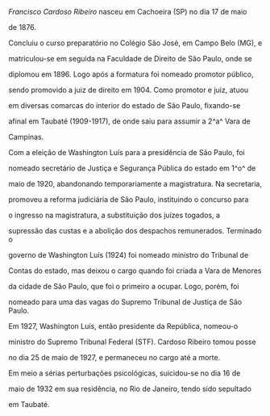

*Francisco Cardoso Ribeiro* nasceu em Cachoeira (SP) no dia 17 de maio

de 1876.



Concluiu o curso preparatório no Colégio São José, em Campo Belo (MG), e

matriculou-se em seguida na Faculdade de Direito de São Paulo, onde se

diplomou em 1896. Logo após a formatura foi nomeado promotor público,

sendo promovido a juiz de direito em 1904. Como promotor e juiz, atuou

em diversas comarcas do interior do estado de São Paulo, fixando-se

afinal em Taubaté (1909-1917), de onde saiu para assumir a 2^a^ Vara de

Campinas.



Com a eleição de Washington Luís para a presidência de São Paulo, foi

nomeado secretário de Justiça e Segurança Pública do estado em 1^o^ de

maio de 1920, abandonando temporariamente a magistratura. Na secretaria,

promoveu a reforma judiciária de São Paulo, instituindo o concurso para

o ingresso na magistratura, a substituição dos juízes togados, a

supressão das custas e a abolição dos despachos remunerados. Terminado o

governo de Washington Luís (1924) foi nomeado ministro do Tribunal de

Contas do estado, mas deixou o cargo quando foi criada a Vara de Menores

da cidade de São Paulo, que foi o primeiro a ocupar. Logo, porém, foi

nomeado para uma das vagas do Supremo Tribunal de Justiça de São Paulo.



Em 1927, Washington Luís, então presidente da República, nomeou-o

ministro do Supremo Tribunal Federal (STF). Cardoso Ribeiro tomou posse

no dia 25 de maio de 1927, e permaneceu no cargo até a morte.



Em meio a sérias perturbações psicológicas, suicidou-se no dia 16 de

maio de 1932 em sua residência, no Rio de Janeiro, tendo sido sepultado

em Taubaté.



